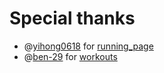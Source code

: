 

# Special thanks

- @[yihong0618](https://github.com/yihong0618) for [running_page](https://github.com/yihong0618/running_page)
- @[ben-29](https://github.com/ben-29) for [workouts](https://github.com/ben-29/workouts_page)
